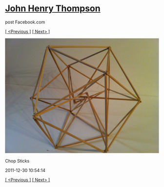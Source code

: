 # [John Henry Thompson](../README.md)
post Facebook.com

[[ <Previous ]](2011-12-30-8.md) [[ Next> ]](2011-12-29-1.md)

[![](../media/2011-12-30/Chop-Sticks-6.jpg)](../README.md)

Chop Sticks

2011-12-30 10:54:14

[[ <Previous ]](2011-12-30-8.md) [[ Next> ]](2011-12-29-1.md)